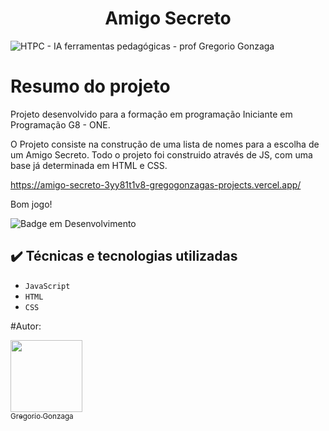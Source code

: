<h1 align="center">Amigo Secreto</h1>

<p align="center">


![HTPC - IA ferramentas pedagógicas - prof Gregorio Gonzaga](https://github.com/user-attachments/assets/1681af68-1de0-4d51-a33e-140d8088eea1)

</p>

# Resumo do projeto
Projeto desenvolvido para a formação em programação  Iniciante em Programação G8 - ONE.

O Projeto consiste na construção de uma lista de nomes para a escolha de um Amigo Secreto.
Todo o projeto foi construido através de JS, com uma base já determinada em HTML e CSS.

https://amigo-secreto-3yy81t1v8-gregogonzagas-projects.vercel.app/


Bom jogo!

![Badge em Desenvolvimento](http://img.shields.io/static/v1?label=STATUS&message=%20FINALIZADO&color=GREEN&style=for-the-badge)

## ✔️ Técnicas e tecnologias utilizadas

- ``JavaScript``
- ``HTML``
- ``CSS``

#Autor:

[<img loading="lazy" src="https://avatars.githubusercontent.com/u/180897655?v=4" width=115><br><sub>Gregorio Gonzaga</sub>](https://github.com/GregoGonzaga)
